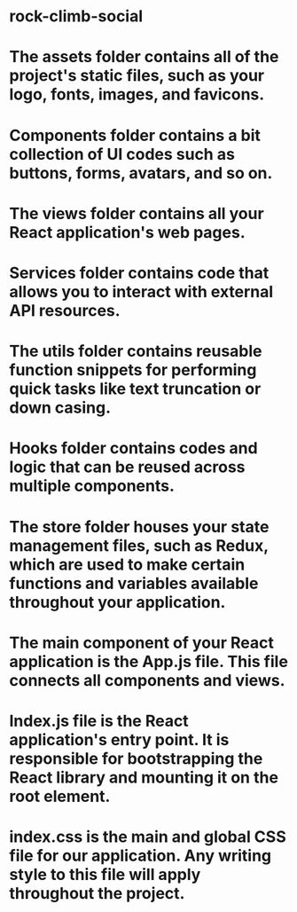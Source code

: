 # rock-climb-social

# The assets folder contains all of the project's static files, such as your logo, fonts, images, and favicons. 
# Components folder contains a bit collection of UI codes such as buttons, forms, avatars, and so on. 
# The views folder contains all your React application's web pages. 
# Services folder contains code that allows you to interact with external API resources. 
# The utils folder contains reusable function snippets for performing quick tasks like text truncation or down casing. 
# Hooks folder contains codes and logic that can be reused across multiple components. 
# The store folder houses your state management files, such as Redux, which are used to make certain functions and variables available throughout your application. 
# The main component of your React application is the App.js file. This file connects all components and views. 
# Index.js file is the React application's entry point. It is responsible for bootstrapping the React library and mounting it on the root element. 
# index.css is the main and global CSS file for our application. Any writing style to this file will apply throughout the project.  